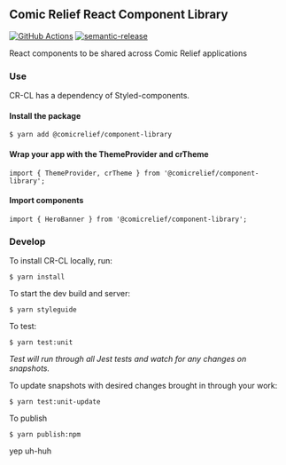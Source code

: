 Comic Relief React Component Library
--------------

[![GitHub Actions](https://github.com/comicrelief/component-library/actions/workflows/main.yml/badge.svg)](https://github.com/comicrelief/component-library/actions)
[![semantic-release](https://img.shields.io/badge/%20%20%F0%9F%93%A6%F0%9F%9A%80-semantic--release-e10079.svg)](https://github.com/semantic-release/semantic-release)

React components to be shared across Comic Relief applications

### Use

CR-CL has a dependency of Styled-components.

#### Install the package
```
$ yarn add @comicrelief/component-library
```

#### Wrap your app with the ThemeProvider and crTheme
```
import { ThemeProvider, crTheme } from '@comicrelief/component-library';
```

#### Import components
```
import { HeroBanner } from '@comicrelief/component-library';
```

### Develop

To install CR-CL locally, run:

```
$ yarn install
```

To start the dev build and server:
```
$ yarn styleguide
```

To test:
```
$ yarn test:unit
```
_Test will run through all Jest tests and watch for any changes on snapshots._

To update snapshots with desired changes brought in through your work:
```
$ yarn test:unit-update
```

To publish
```
$ yarn publish:npm
```

yep
uh-huh
